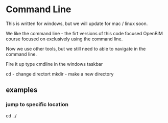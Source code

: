 # Command Line

This is written for windows, but we will update for mac / linux soon.

We like the command line - the firt versions of this code focused OpenBIM course focused on exclusively using the command line.

Now we use other tools, but we still need to able to navigate in the command line.

Fire it up
type cmdline in the windows taskbar

cd - change directort
mkdir - make a new directory

## examples 
### jump to specific location
cd ../
